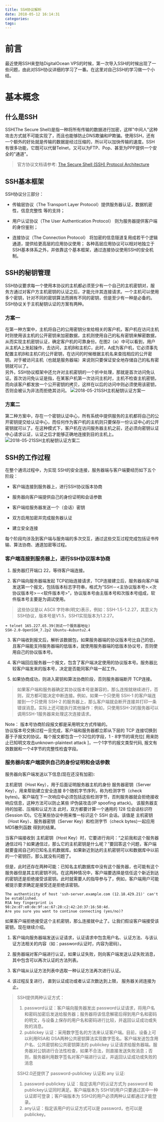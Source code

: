 ```yaml
---
title: SSH协议解析
date: 2018-05-12 16:14:31
categories:
tags:
---
```

# 前言
最近使用SSH来登陆DigitalOcean VPS的时候，第一次导入SSH的时候出现了一些问题，由此对SSH协议详细的学习了一番。在这里对自己SSH的学习做一个小结。
# 基本概念
## 什么是SSH
SSH(The Secure Shell)是指一种将所有传输的数据进行加密，这样"中间人"这种攻击方式就不可能实现了，而且也能够防止DNS欺骗和IP欺骗。使用SSH，还有一个额外的好处就是传输的数据是经过压缩的，所以可以加快传输的速度。SSH有很多功能，它既可以代替Telnet，又可以为FTP、Pop、甚至为PPP提供一个安全的"通道"。
> 官方协议文档请参考: [The Secure Shell (SSH) Protocol Architecture](https://www.ietf.org/rfc/rfc4251.txt)


## SSH基本框架
SSH协议分三部分：
- 传输层协议（The Transport Layer Protocol）提供服务器认证，数据机密性，信息完整性 等的支持；

- 用户认证协议（The User Authentication Protocol） 则为服务器提供客户端的身份鉴别；

- 连接协议（The Connection Protocol） 将加密的信息隧道复用成若干个逻辑通道，提供给更高层的应用协议使用； 各种高层应用协议可以相对地独立于SSH基本体系之外，并依靠这个基本框架，通过连接协议使用SSH的安全机制。

## SSH的秘钥管理
SSH协议要求每一个使用本协议的主机都必须至少有一个自己的主机密钥对，服务方通过对客户方主机密钥的认证之后，才能允许其连接请求。一个主机可以使用多个密钥，针对不同的密钥算法而拥有不同的密钥，但是至少有一种是必备的。SSH协议关于主机秘钥认证的方案有两种。  
### 方案一
在第一种方案中，主机将自己的公用密钥分发给相关的客户机，客户机在访问主机时则使用该主机的公开密钥来加密数据，主机则使用自己的私有密钥来解密数据，从而实现主机密钥认证，确定客户机的可靠身份。在图2（a）中可以看到，用户从主机A上发起操作，去访问，主机B和主机C，此时，A成为客户机，它必须事先配置主机B和主机C的公开密钥，在访问的时候根据主机名来查找相应的公开密钥。对于被访问主机（也就是服务器端）来说则只要保证安全地存储自己的私有密钥就可以了。  
另外，SSH协议框架中还允许对主机密钥的一个折中处理，那就是首次访问免认证。首次访问免认证是指，在某客户机第一次访问主机时，主机不检查主机密钥，而向该客户都发放一个公开密钥的拷贝，这样在以后的访问中则必须使用该密钥，否则会被认为非法而拒绝其访问。
![2018-05-21SSH主机秘钥认证方案一](/images/in-post/2018-05-21SSH主机秘钥认证方案一.png)  
 
 
### 方案二
第二种方案中，存在一个密钥认证中心，所有系统中提供服务的主机都将自己的公开密钥提交给认证中心，而任何作为客户机的主机则只要保存一份认证中心的公开 密钥就可以了。在这种模式下，客户机在访问服务器主机之前，还必须向密钥认证中心请求认证，认证之后才能够正确地连接到目的主机上。  
![2018-05-21SSH主机秘钥认证方案二](/images/in-post/2018-05-21SSH主机秘钥认证方案二.png) 

## SSH的工作过程
在整个通讯过程中，为实现 SSH的安全连接，服务器端与客户端要经历如下五个阶段：

- 客户端连接到服务器上，进行SSH协议版本协商

- 服务器向客户端提供自己的身份证明和会话参数

- 客户端给服务器发送一个（会话）密钥

- 双方启用加密并完成服务器认证

- 建立安全连接  

每个阶段均涉及到客户端与服务端的多次交互，通过这些交互过程完成包括证书传输、算法协商、通道加密等过程。

### 客户端连接到服务器上，进行SSH协议版本协商
1. 服务器打开端口 22，等待客户端连接。

2. 客户端向服务器端发起 TCP初始连接请求，TCP连接建立后，服务器向客户端发送第一个报文，包括版本标志字符串，格式为“SSH－<主协议版本号>.<次协议版本号>－<软件版本号>”，协议版本号由主版本号和次版本号组成，软件版本号主要是为调试使用。
> 这些协议是以 ASCII 字符串(明文)表示，例如：SSH-1.5-1.2.27，其意义为SSH协议，版本号是V1.5，SSH1实现版本为1.2.27。
```
➜ telnet 165.227.65.39(测试一个服务器地址)
SSH-2.0-OpenSSH_7.2p2 Ubuntu-4ubuntu2.4
```
3. 客户端收到报文后，解析该数据包，如果服务器端的协议版本号比自己的低，且客户端能支持服务器端的低版本，就使用服务器端的低版本协议号，否则使用自己的协议版本号。

4. 客户端回应服务器一个报文，包含了客户端决定使用的协议版本号。服务器比较客户端发来的版本号，决定是否能同客户端一起工作。

5. 如果协商成功，则进入密钥和算法协商阶段，否则服务器端断开 TCP连接。
> 如果客户端和服务器确定其协议版本号是兼容的，那么连按就继续进行，否则，双方都可能决定中断连接。例如，如果一个只使用 SSH-1 的客户端连接到一个只使用 SSH-2 的服务器上，那么客户端就会断开连接并打印一条错误消息。实际上还可能执行其他操作：例如，只使用SSH-2的服务器可以调用SSH-1服务器来处理这次连接请求。  

Note： 版本号协商阶段报文都是采用明文方式传输的。  
协议版本号交换过程一旦完成，客户端和服务器都立即从下层的 TCP 连接切换到基于子报文的协议。每个报文都包含一个32位的字段，1 - 8字节的填充位[ 用来防止已知明文攻击unknown-plaintext attack ]，一个1字节的报文类型代码, 报文有效数据和一个4字节的完整性检査字段。

### 服务器向客户端提供自己的身份证明和会话参数

服务器向客户端发送以下信息(现在还沒有加密):

主机密钥（Host Key），用于后面证明服务器主机的身份
服务器密钥（Server Key），用来帮助建立安全连接
8个随机字节序列，称为检测字节（check bytes)。客户端在下一次响应中必须包括这些检测字节，否則服务器就会拒绝接收响应信息，这种方法可以防止某些 IP伪装攻击(IP spoofing attack)。
该服务器支持的加密、压缩和认证方法
此时，双方都要计算一个通用的 128 位会话标识符(Session ID)。它在某些协议中用来惟一标识这个 SSH 会话。该值是 主机密钥（Host Key）、服务器密钥（Server Key）和检测字节（check bytes)一起应用 MD5散列函数 得到的结果。

当客户端接收到 主机密钥（Host Key）时，它要进行询问：“之前我和这个服务器通信过吗？如果通信过，那么它的主机密钥是什么呢？”要回答这个问题，客户端就要査阅自己的已知名主机数据库。如果新近到达的主机密钥可以和数据库中以前的一个密钥匹，那么就没有问题了。

但是，此时还存在两种可能：已知名主机数据库中没有这个服务器，也可能有这个服务器但是其主机密钥不同。在这两种情况中，客户端要选择是信任这个新近到达的密钥还是拒绝接受该密钥。此时就需要人的指导参与了，例如，客户端用户可能被提示要求确定是接受还是拒绝该密钥。
```
The authenticity of host 'ssh-server.example.com (12.18.429.21)' can't be established.
RSA key fingerprint is 98:2e:d7:e0:de:9f:ac:67:28:c2:42:2d:37:16:58:4d.
Are you sure you want to continue connecting (yes/no)?
```
如果客户端拒绝接受这个主机密钥，那么连接就中止了。让我们假设客户端接受该密钥，现在继续介绍。







1. 客户端向服务器端发送认证请求，认证请求中包含用户名、认证方法、与该认证方法相关的内容（如：password认证时，内容为密码）。

2. 服务器端对客户端进行认证，如果认证失败，则向客户端发送认证失败消息，其中包含可以再次认证的方法列表。

3. 客户端从认证方法列表中选取一种认证方法再次进行认证。

4. 该过程反复进行， 直到认证成功或者认证次数达到上限， 服务器关闭连接为止。
> SSH提供两种认证方式：
> 1. password认证：客户端向服务器发出 password认证请求，将用户名和密码加密后发送给服务器；服务器将该信息解密后得到用户名和密码的明文，与设备上保存的用户名和密码进行比较，并返回认证成功或失败的消息。
> 2. publickey 认证：采用数字签名的方法来认证客户端。目前，设备上可以利用RSA和 DSA两种公共密钥算法实现数字签名。客户端发送包含用户名、公共密钥和公共密钥算法的 publickey 认证请求给服务器端。服务器对公钥进行合法性检查，如果不合法，则直接发送失败消息；否则，服务器利用数字签名对客户端进行认证，并返回认证成功或失败的消息  
> 
> SSH2.0还提供了 password-publickey 认证和 any 认证:
> 1. password-publickey 认证：指定该用户的认证方式为 password 和 publickey认证同时满足。客户端版本为 SSH1的用户只要通过其中一种认证即可登录；客户端版本为 SSH2的用户必须两种认证都通过才能登录。
> 2. any认证：指定该用户的认证方式可以是 password，也可以是 publickey。

 
 
 